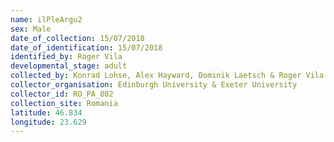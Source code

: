 ```yaml
---
name: ilPleArgu2
sex: Male
date_of_collection: 15/07/2018
date_of_identification: 15/07/2018
identified_by: Roger Vila
developmental_stage: adult
collected_by: Konrad Lohse, Alex Hayward, Dominik Laetsch & Roger Vila
collector_organisation: Edinburgh University & Exeter University
collector_id: RO_PA_802
collection_site: Romania
latitude: 46.834
longitude: 23.629
---
```

